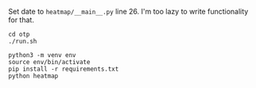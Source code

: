 Set date to `heatmap/__main__.py` line 26. I'm too lazy to write functionality for that.


```console
cd otp
./run.sh
```

```console
python3 -m venv env
source env/bin/activate
pip install -r requirements.txt
python heatmap
```
